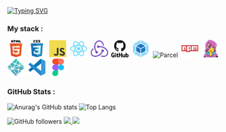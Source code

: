 <!-- <h1 align="center">Hi there, I'm <a href="https://github.com/Metaldetect" target="_blank">Stanislav</a>
<img src="https://github.com/blackcater/blackcater/raw/main/images/Hi.gif" height="32"/></h1>
<h3 align="center">Computer science student, IT news writer from Ukraine</h3> -->

[![Typing SVG](https://readme-typing-svg.herokuapp.com?font=Caveat&size=32&pause=1000&color=1FF75E&center=true&width=440&lines=Hello%2C+my+name+is+Stanislav+Klymenko;and+I'm+studying+frontend+development.;Skills%3A+HTML5%2C+CSS3%2C+JavaScript)](https://git.io/typing-svg)
<img src="https://github.com/Metaldetect/Metaldetect/blob/main/src/Grey%20Minimalist%20Modern%20Social%20Media%20Specialist%20LinkedIn%20Banner(2).png" alt="">

### My stack :

<div>
  <img src="./images/html5-original.svg" title="HTML5" alt="HTML5" width="40" height="40"/>&nbsp;
  <img src="./images/css3-original.svg"  title="CSS3" alt="CSS3" width="40" height="40"/>&nbsp;
  <img src="./images/javascript-original.svg"  title="JS" alt="JS" width="40" height="40"/>&nbsp;
  <img src="./images/react-original.svg"  title="React" alt="React" width="40" height="40"/>&nbsp;
  <!-- <img src="./images/nodejs-original.svg"  title="Node.js" alt="Node.js" width="40" height="40"/>&nbsp; -->
  <img src="./images/redux-original.svg"  title="Redux" alt="Redux" width="40" height="40"/>&nbsp;
  <!-- <img src="./images/react-native-original.png"  title="React Native" alt="React Native" width="40" height="40"/>&nbsp; -->
  <!-- <img src="./images/bem-original.svg" title="Bem" alt="Bem" width="40" height="40"/>&nbsp; -->
  <!-- <img src="./images/sass-original.svg" title="Sass" alt="Sass" width="40" height="40"/>&nbsp; -->
  <!-- <img src="./images/git-original.svg" title="Git" alt="Git" width="40" height="40"/>&nbsp; -->
  <img src="./images/github-original.svg" title="GitHub"  alt="GitHub" width="40"/>&nbsp;
  <!-- <img src="./images/gitlab-original.svg" title="GitLub" alt="GitLub" width="40" height="40"/>&nbsp; -->
  <!-- <img src="./images/vite-original.svg" title="Vite" alt="Vite" width="40" height="40"/>&nbsp; -->
  <img src="./images/webpack-original.svg" title="Webpack" alt="Webpack" width="40" height="40"/>&nbsp;
  <img src="./images/parcel-original.avif" title="Parcel" alt="Parcel" width="40" height="40"/>&nbsp;
  <img src="./images/npm-original.svg" title="Npm" alt="Npm" width="40" height="40"/>&nbsp;
  <!-- <img src="./images/yarn-original.svg" title="Yarn" alt="Yarn" width="40" height="40"/>&nbsp; -->
  <!-- <img src="./images/babel-original.svg" title="Babel" alt="Babel" width="40" height="40"/>&nbsp; -->
  <!-- <img src="./images/terminal-original.png" title="Terminal" alt="Terminal" width="40" height="40"/>&nbsp; -->
  <!-- <img src="./images/handlebars-original.svg" title="Handlebars" alt="Handlebars" width="40" height="40"/>&nbsp; -->
  <!-- <img src="./images/browserslist-original.svg" title="Browserslist" alt="Browserslist" width="40" height="40"/>&nbsp; -->
  <!-- <img src="./images/svg-original.png" title="Svg" alt="Svg" width="40" height="40"/>&nbsp; -->
  <!-- <img src="./images/jquery-original.svg" title="jQuery" alt="jQuery" width="40" height="40"/>&nbsp; -->
  <img src="./images/emotion-original.png" title="Emotion" alt="Emotion" width="40" height="40"/>&nbsp;
  <!-- <img src="./images/styled-components.png" title="Emotion" alt="Emotion" width="40" height="40"/>&nbsp; -->
  <img src="./images/netlify-original.svg" title="Netlify" alt="Netlify" width="40" height="40"/>&nbsp;
  <!-- <img src="./images/postman-original.svg" title="Postman" alt="Postman" width="40" height="40"/>&nbsp; -->
  <!-- <img src="./images/mongodb-original.svg" title="MongoDB" alt="MongoDB" width="40" height="40"/>&nbsp; -->
  <!-- <img src="./images/firebase-original.svg" title="Firebase" alt="Firebase" width="40" height="40"/>&nbsp; -->
  <!-- <img src="./images/docker-original.svg" title="Docker" alt="Docker" width="40" height="40"/>&nbsp; -->
  <img src="./images/vscode-original.svg" title="Visual Studio Code" alt="Visual Studio Code" width="40" height="40"/>&nbsp;
  <img src="./images/figma-original.svg" title="Figma" alt="Figma" width="40" height="40"/>&nbsp;
  <!-- <img src="./images/photoshop-original.png" title="PhotoShop" alt="PhotoShop" width="40" height="40"/>&nbsp; -->
  <!-- <img src="./images/illustrator-original.png" title="Illustrator" alt="Illustrator" width="40" height="40"/>&nbsp; -->
</div>

### GitHub Stats :

![Anurag's GitHub stats](https://github-readme-stats.vercel.app/api?username=Metaldetect&show_icons=true&theme=dracula)
![Top Langs](https://github-readme-stats.vercel.app/api/top-langs/?username=Metaldetect&langs_count=5&layout=compact)

<img alt="GitHub followers" src="https://img.shields.io/github/followers/Metaldetect?style=social">

<a href="https://www.linkedin.com/in/stanislav-klymenko/" alt="LinkedIn">
  <img src="https://img.shields.io/badge/-Linkedin-0e76a8?style=flat-square&logo=Linkedin&logoColor=white&link=LINK-DO-SEU-LINKEDIN" />
</a>
 <a href="https://www.facebook.com/stas.klymenko.5" alt="Facebook">
  <img src="https://img.shields.io/badge/-Facebook-3b5998?style=flat-square&labelColor=3b5998&logo=facebook&logoColor=white&link=LINK-DO-SEU-FACEBOOK"/></a>

<!-- ![Top Langs](https://github-readme-stats.vercel.app/api/top-langs/?username=Metaldetect&hide_progress=true&layout=compact) -->

<!-- [![GitHub Streak](https://github-readme-streak-stats.herokuapp.com/?user=Metaldetect)](https://git.io/streak-stats) -->

<!-- [![codewars](https://www.codewars.com/users/Metaldetect/badges/small)](https://www.codewars.com/users/Metaldetect)  -->

<!-- Here are some ideas to get you started:

- 🔭 I’m currently working on ...
- 🌱 I’m currently learning ...
- 👯 I’m looking to collaborate on ...
- 🤔 I’m looking for help with ...
- 💬 Ask me about ...
- 📫 How to reach me: ...
- 😄 Pronouns: ...
- ⚡ Fun fact: ... -->
